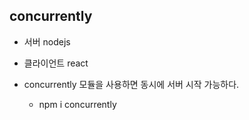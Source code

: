 ## concurrently

* 서버 nodejs
* 클라이언트 react

* concurrently 모듈을 사용하면 동시에 서버 시작 가능하다.
  * npm i concurrently
